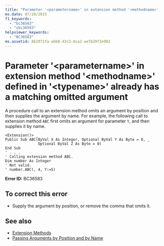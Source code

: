 ```yaml
---
title: "Parameter '<parametername>' in extension method '<methodname>' defined in '<typename>' already has a matching omitted argument"
ms.date: 07/20/2015
f1_keywords: 
  - "bc36583"
  - "vbc36583"
helpviewer_keywords: 
  - "BC36583"
ms.assetid: 662072fa-abb8-43c3-8ca2-aefb20f2e902
---
```

# Parameter '\<parametername>' in extension method '\<methodname>' defined in '\<typename>' already has a matching omitted argument
A procedure call to an extension method omits an argument by position and then supplies the argument by name. For example, the following call to extension method `ABC` first omits an argument for parameter `Y`, and then supplies it by name.  
  
```  
<Extension()> _  
Public Sub ABC(ByVal X As Integer, Optional ByVal Y As Byte = 0, _  
               Optional ByVal Z As Byte = 0)  
End Sub  
' . . .  
' Calling extension method ABC.  
Dim number As Integer  
' Not valid.  
' number.ABC(, 4, Y:=5)  
```  
  
 **Error ID:** BC36583  
  
## To correct this error  
  
- Supply the argument by position, or remove the comma that omits it.  
  
## See also

- [Extension Methods](../../visual-basic/programming-guide/language-features/procedures/extension-methods.md)
- [Passing Arguments by Position and by Name](../../visual-basic/programming-guide/language-features/procedures/passing-arguments-by-position-and-by-name.md)
